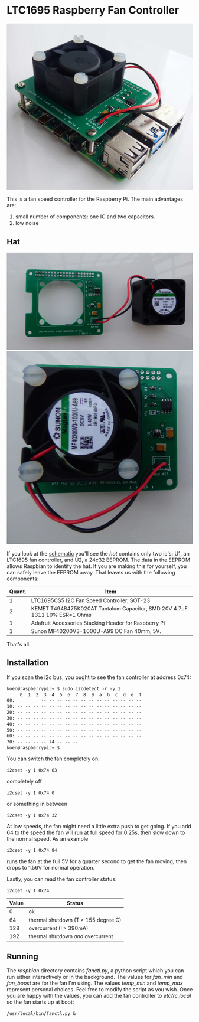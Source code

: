 # LTC1695 Raspberry Fan Controller

![LTC1695 Fan Controller](doc/3.jpg  "LTC1695 Fan Controller")


This is a fan speed controller for the Raspberry Pi. The main advantages are: 

1. small number of components: one IC and two capacitors.
2. low noise

## Hat

![LTC1695 Fan Controller](doc/1.jpg  "LTC1695 Fan Controller")
![LTC1695 Fan Controller](doc/2.jpg  "LTC1695 Fan Controller")

If you look at the [schematic](doc/schematic.pdf) you'll see the *hat* contains only two ic's: U1, an LTC1695 fan controller, and U2, a 24c32 EEPROM. The data in the EEPROM allows Raspbian to identify the hat. If you are making this for yourself, you can safely leave the EEPROM away.  That leaves us with the following components: 

Quant.|Item
---|--
1|LTC1695CS5  I2C Fan Speed Controller, SOT-23
2|KEMET T494B475K020AT Tantalum Capacitor, SMD 20V 4.7uF 1311 10% ESR=1 Ohms
1|Adafruit Accessories Stacking Header for Raspberry Pi
1|Sunon MF40200V3-1000U-A99 DC Fan 40mm, 5V.

That's all. 

## Installation
If you scan the i2c bus, you ought to see the fan controller at address 0x74:
```
koen@raspberrypi:~ $ sudo i2cdetect -r -y 1
     0  1  2  3  4  5  6  7  8  9  a  b  c  d  e  f
00:          -- -- -- -- -- -- -- -- -- -- -- -- -- 
10: -- -- -- -- -- -- -- -- -- -- -- -- -- -- -- -- 
20: -- -- -- -- -- -- -- -- -- -- -- -- -- -- -- -- 
30: -- -- -- -- -- -- -- -- -- -- -- -- -- -- -- -- 
40: -- -- -- -- -- -- -- -- -- -- -- -- -- -- -- -- 
50: -- -- -- -- -- -- -- -- -- -- -- -- -- -- -- -- 
60: -- -- -- -- -- -- -- -- -- -- -- -- -- -- -- -- 
70: -- -- -- -- 74 -- -- --                         
koen@raspberrypi:~ $ 
```
You can switch the fan completely on:
```
i2cset -y 1 0x74 63
```
completely off
```
i2cset -y 1 0x74 0
```
or something in between
```
i2cset -y 1 0x74 32
```
At low speeds, the fan might need a little extra push to get going. If you add 64 to the speed the fan will run at full speed for 0.25s, then slow down to the normal speed. As an example
```
i2cset -y 1 0x74 84
```
runs the  fan at the full 5V for a quarter second to get the fan moving, then drops to 1.56V for normal operation.

Lastly, you can read the fan controller status:
```
i2cget -y 1 0x74 
```

Value | Status
--------|--------
0|ok
64|thermal shutdown (T > 155 degree C)
128|overcurrent (I > 390mA)
192|thermal shutdown *and* overcurrent

## Running

The *raspbian* directory contains *fanctl.py*, a python script which you can run either interactively or in the background. The values for *fan_min* and *fan_boost* are for the fan I'm using. The values  *temp_min* and *temp_max* represent personal choices. Feel free to modify the script as you wish. Once you are happy with the values, you can add the fan controller to *etc/rc.local* so the fan starts up at boot:
```
/usr/local/bin/fanctl.py &
```